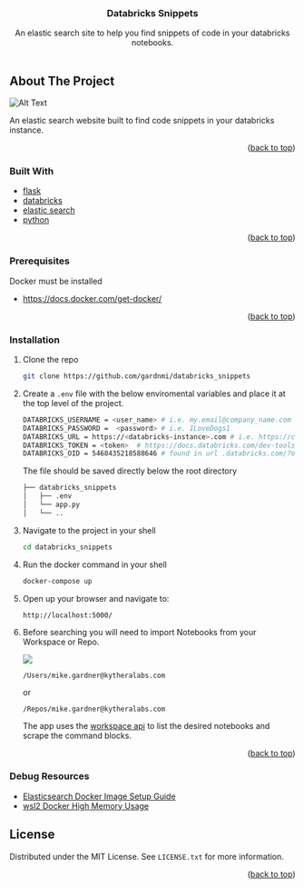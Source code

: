 <div id="top"></div>
<!--
*** Thanks for checking out the Best-README-Template. If you have a suggestion
*** that would make this better, please fork the repo and create a pull request
*** or simply open an issue with the tag "enhancement".
*** Don't forget to give the project a star!
*** Thanks again! Now go create something AMAZING! :D
-->

<!-- PROJECT SHIELDS -->
<!--
*** I'm using markdown "reference style" links for readability.
*** Reference links are enclosed in brackets [ ] instead of parentheses ( ).
*** See the bottom of this document for the declaration of the reference variables
*** for contributors-url, forks-url, etc. This is an optional, concise syntax you may use.
*** https://www.markdownguide.org/basic-syntax/#reference-style-links
-->

<!-- PROJECT LOGO -->
<br />
<div align="center">

  <h3 align="center">Databricks Snippets</h3>

  <p align="center">
    An elastic search site to help you find snippets of code in your databricks notebooks.
    <br />
    <br />
  </p>
</div>

<!-- ABOUT THE PROJECT -->

## About The Project

![Alt Text](https://media1.giphy.com/media/GIS49S3MU28GBQMnMX/giphy.gif?cid=790b7611cf0f47f83ee07e5804d41bf151525e71ed16a422&rid=giphy.gif&ct=gf)

An elastic search website built to find code snippets in your databricks instance.

<p align="right">(<a href="#top">back to top</a>)</p>

### Built With

- [flask](https://flask.palletsprojects.com/en/2.0.x/)
- [databricks](https://databricks.com/)
- [elastic search](https://www.elastic.co/)
- [python](https://www.python.org/)

<p align="right">(<a href="#top">back to top</a>)</p>

### Prerequisites

Docker must be installed

- https://docs.docker.com/get-docker/

<p align="right">(<a href="#top">back to top</a>)</p>

### Installation

1. Clone the repo
   ```sh
   git clone https://github.com/gardnmi/databricks_snippets
   ```
2. Create a `.env` file with the below enviromental variables and place it at the top level of the project.

   ```sh
   DATABRICKS_USERNAME = <user_name> # i.e. my.email@company_name.com
   DATABRICKS_PASSWORD =  <password> # i.e. ILoveDogs1
   DATABRICKS_URL = https://<databricks-instance>.com # i.e. https://cust-success.cloud.databricks.com
   DATABRICKS_TOKEN = <token>  # https://docs.databricks.com/dev-tools/api/latest/authentication.html
   DATABRICKS_OID = 5468435218588646 # found in url .databricks.com/?o=5468435218588646
   ```

   The file should be saved directly below the root directory

   ```bash
   ├── databricks_snippets
   │   ├── .env
   │   └── app.py
   │   └── ..
   ```

3. Navigate to the project in your shell

   ```sh
   cd databricks_snippets
   ```

4. Run the docker command in your shell

   ```sh
   docker-compose up
   ```

5. Open up your browser and navigate to:
   ```
   http://localhost:5000/
   ```
6. Before searching you will need to import Notebooks from your Workspace or Repo.

   ![](https://i.imgur.com/G2vwlPD.png)

   ```
   /Users/mike.gardner@kytheralabs.com
   ```

   or

   ```
   /Repos/mike.gardner@kytheralabs.com
   ```

   The app uses the [workspace api](https://docs.databricks.com/dev-tools/api/latest/workspace.html#list) to list the desired notebooks and scrape the command blocks.
   <p align="right">(<a href="#top">back to top</a>)</p>

<!-- LICENSE -->

### Debug Resources

- [Elasticsearch Docker Image Setup Guide](https://www.elastic.co/guide/en/elasticsearch/reference/7.16/docker.html)
- [wsl2 Docker High Memory Usage](https://medium.com/@lewwybogus/how-to-stop-wsl2-from-hogging-all-your-ram-with-docker-d7846b9c5b37)

## License

Distributed under the MIT License. See `LICENSE.txt` for more information.

<p align="right">(<a href="#top">back to top</a>)</p>
